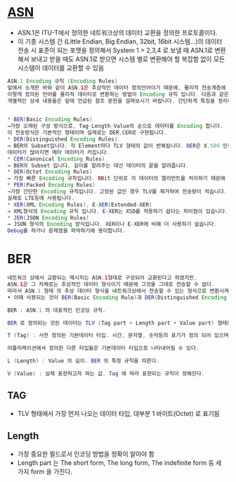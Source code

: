 # [ASN](http://sakak76.egloos.com/v/4129580)
* ASN.1은 ITU-T에서 정의한 네트워크상의 데이터 교환을 정의한 프로토콜이다.
* 이 기종 시스템 간 (Little Endian, Big Endian, 32bit, 16bit 시스템…)의 데이터 전송 시 표준이 되는 포맷을 정의해서 System 1 > 2,3,4 로 보낼 때 ASN.1로 변환해서 보내고 받을 때도 ASN.1로 받으면 시스템 별로 변환해야 할 복잡함 없이 모든 시스템이 데이터를 교환할 수 있음


```java
ASN.1 Encoding 규칙 (Encoding Rules)
앞에서 소개한 바와 같이 ASN.1은 추상적인 데이터 정의언어이기 때문에, 물리적 전송계층에 그대로 반영할 수는 없습니다. 
이렇게 정의된 언어를 물리적 데이터로 변환하는 방법이 Encoding 규칙 입니다. 다음과 같은 Encoding 규칙이 존재합니다. 
개별적인 상세 내용들은 앞에 언급된 참조 문헌을 살펴보시기 바랍니다. 간단하게 특징을 정리하였습니다.


* BER(Basic Encoding Rules)
→가장 오래된 구성 방식으로, Tag-Length-Value의 순으로 데이터를 Encoding 합니다.
이 전송방식은 기본적인 형태이며 실제로는 DER,CER로 구현됩니다.
* DER(Distinguished Encoding Rules)
→ BER의 Subset입니다. 각 Element마다 TLV 형태의 값이 반복됩니다. DER은 X.509 인증서에 사용됩니다.
데이터가 많아지면 메타 데이터가 커집니다.
* CER(Canonical Encoding Rules)
→ BER의 Subset 입니다. 길이를 알려주는 대신 데이터의 끝을 알려줍니다.
* OER(Octet Encoding Rules)
→ 가장 빠른 Encoding 규칙입니다. 8Bit 단위로 각 데이터의 엘리먼트를 처리하기 때문에 계산의 복잡도가 높지 않아 속도가 빠름니다.
* PER(Packed Encoding Rules)
→가장 간단한 Encoding 규칙입니다. 고정된 값인 경우 TLV를 제거하여 전송량이 적습니다.
실제로 LTE등에 사용됩니다.
* XER(XML Encoding Rules), E-XER(Extended-XER)
→ XML형식의 Encoding 규칙 입니다. E-XER는 XSD를 적용하기 쉽다는 차이점이 있습니다.
* JER(JSON Encoding Rules)
→ JSON 형식의 Encoding 방식입니다. XER이나 E-XER에 비해 더 사용하기 쉽습니다.
Debug를 하거나 문제점을 파악하기에 용이합니다.
```

# BER
```java
네트워크 상에서 교환되는 메시지는 ASN.1형태로 구성되어 교환된다고 하였지만, 
ASN.1은 그 자체로는 추상적인 데이터 형식이기 때문에 그것을 그대로 전송할 수 없다. 
따라서 ASN.1 형태 의 추상 데이터 형식을 네트워크상에서 전송할 수 있는 형식으로 변환시켜야 할 필요성이 있다. 
• 이때 사용되는 것이 BER(Basic Encoding Rule)과 DER(Distinguished Encoding Rule)이다
```

```java
BER : ASN.1 의 대표적인 인코딩 규칙.

BER 로 정의되는 모든 데이터는 TLV (Tag part + Length part + Value part) 형태로 이루어진다. 

T (Tag) : 사전 정의된 기본데이터 타입. 시간, 문자열, 숫자등의 표기가 정의 되어 있으며 

어플리케이션에서 정의한 다른 타입들은 기본데이터 타입으로 나타내어질 수 있다.

L (Length) : Value 의 길이. BER 의 특정 규칙을 따른다.

V (Value) : 실제 표현하고자 하는 값. Tag 에 따라 표현되는 규칙이 정해진다.

```

## TAG
* TLV 형태에서 가장 먼저 나오는 데이터 타입, 대부분 1 바이트(Octet) 로 표기됨

## Length
* 가장 중요한 필드로서 인코딩 방법을 정확이 알아야 함
* Length part  는 The short form, The long form, The indefinite form 등 세 가지 form 을 가진다.


